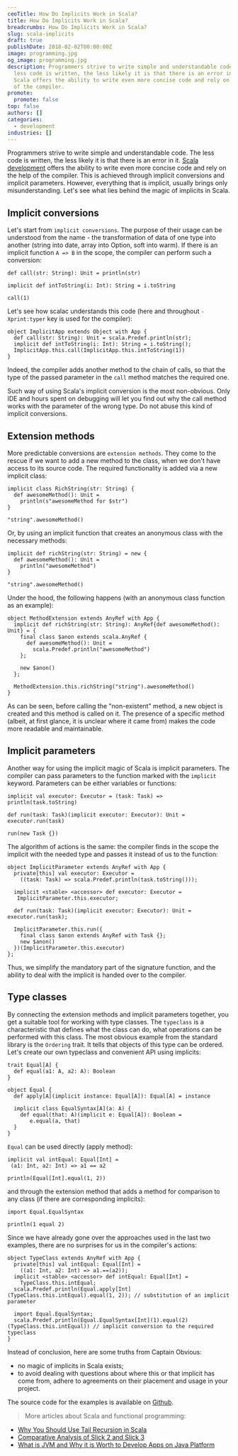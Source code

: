 ```yaml
---
ceoTitle: How Do Implicits Work in Scala?
title: How Do Implicits Work in Scala?
breadcrumbs: How Do Implicits Work in Scala?
slug: scala-implicits
draft: true
publishDate: 2018-02-02T00:00:00Z
image: programming.jpg
og_image: programming.jpg
description: Programmers strive to write simple and understandable code. The
  less code is written, the less likely it is that there is an error in it.
  Scala offers the ability to write even more concise code and rely on the help
  of the compiler.
promote:
  promote: false
top: false
authors: []
categories:
  - development
industries: []
---
```

Programmers strive to write simple and understandable code. The less code is written, the less likely it is that there is an error in it. <a href="https://anadea.info/services/web-development/java-and-scala-development">Scala development</a> offers the ability to write even more concise code and rely on the help of the compiler. This is achieved through implicit conversions and implicit parameters. However, everything that is implicit, usually brings only misunderstanding. Let's see what lies behind the magic of implicits in Scala.

## Implicit conversions

Let's start from ```implicit conversions```. The purpose of their usage can be understood from the name - the transformation of data of one type into another (string into date, array into Option, soft into warm). If there is an implicit function ```A => B``` in the scope, the compiler can perform such a conversion:

```
def call(str: String): Unit = println(str)

implicit def intToString(i: Int): String = i.toString

call(1)
```

Let's see how scalac understands this code (here and throughout ```-Xprint:typer``` key is used for the compiler):

```
object ImplicitApp extends Object with App {
  def call(str: String): Unit = scala.Predef.println(str);
  implicit def intToString(i: Int): String = i.toString();
  ImplicitApp.this.call(ImplicitApp.this.intToString(1))
}
```

Indeed, the compiler adds another method to the chain of calls, so that the type of the passed parameter in the ```call``` method matches the required one.

Such way of using Scala's implicit conversion is the most non-obvious. Only IDE and hours spent on debugging will let you find out why the call method works with the parameter of the wrong type. Do not abuse this kind of implicit conversions.

## Extension methods

More predictable conversions are ```extension methods```. They come to the rescue if we want to add a new method to the class, when we don't have access to its source code. The required functionality is added via a new implicit class:

```
implicit class RichString(str: String) {
  def awesomeMethod(): Unit =
    println(s"awesomeMethod for $str")
}

"string".awesomeMethod()
```

Or, by using an implicit function that creates an anonymous class with the necessary methods:

```
implicit def richString(str: String) = new {
  def awesomeMethod(): Unit =
    println("awesomeMethod")
}

"string".awesomeMethod()
```

Under the hood, the following happens (with an anonymous class function as an example):

```
object MethodExtension extends AnyRef with App {
  implicit def richString(str: String): AnyRef{def awesomeMethod(): Unit} = {
    final class $anon extends scala.AnyRef {
      def awesomeMethod(): Unit =
        scala.Predef.println("awesomeMethod")
    };

    new $anon()
  };

  MethodExtension.this.richString("string").awesomeMethod()
}
```

As can be seen, before calling the "non-existent" method, a new object is created and this method is called on it. The presence of a specific method (albeit, at first glance, it is unclear where it came from) makes the code more readable and maintainable.

## Implicit parameters

Another way for using the implicit magic of Scala is implicit parameters. The compiler can pass parameters to the function marked with the ```implicit``` keyword. Parameters can be either variables or functions:

```
implicit val executor: Executor = (task: Task) => println(task.toString)

def run(task: Task)(implicit executor: Executor): Unit = executor.run(task)

run(new Task {})
```

The algorithm of actions is the same: the compiler finds in the scope the implicit with the needed type and passes it instead of us to the function:

```
object ImplicitParameter extends AnyRef with App {
  private[this] val executor: Executor =
    ((task: Task) => scala.Predef.println(task.toString()));

  implicit <stable> <accessor> def executor: Executor =
   ImplicitParameter.this.executor;

  def run(task: Task)(implicit executor: Executor): Unit = executor.run(task);

  ImplicitParameter.this.run({
    final class $anon extends AnyRef with Task {};
    new $anon()
  })(ImplicitParameter.this.executor)
};
```

Thus, we simplify the mandatory part of the signature function, and the ability to deal with the implicit is handed over to the compiler.

## Type classes

By connecting the extension methods and implicit parameters together, you get a suitable tool for working with type classes. The ```typeclass``` is a characteristic that defines what the class can do, what operations can be performed with this class. The most obvious example from the standard library is the ```Ordering``` trait. It tells that objects of this type can be ordered. Let's create our own typeclass and convenient API using implicits:

```
trait Equal[A] {
  def equal(a1: A, a2: A): Boolean
}

object Equal {
  def apply[A](implicit instance: Equal[A]): Equal[A] = instance

  implicit class EqualSyntax[A](a: A) {
    def equal(that: A)(implicit e: Equal[A]): Boolean =
 	   e.equal(a, that)
  }
}
```

```Equal``` can be used directly (apply method):

```
implicit val intEqual: Equal[Int] =
 (a1: Int, a2: Int) => a1 == a2

println(Equal[Int].equal(1, 2))
```

and through the extension method that adds a method for comparison to any class (if there are corresponding implicits):

```
import Equal.EqualSyntax

println(1 equal 2)
```

Since we have already gone over the approaches used in the last two examples, there are no surprises for us in the compiler's actions:

```
object TypeClass extends AnyRef with App {
  private[this] val intEqual: Equal[Int] =
    ((a1: Int, a2: Int) => a1.==(a2));
  implicit <stable> <accessor> def intEqual: Equal[Int] =
    TypeClass.this.intEqual;
  scala.Predef.println(Equal.apply[Int](TypeClass.this.intEqual).equal(1, 2)); // substitution of an implicit parameter

  import Equal.EqualSyntax;
  scala.Predef.println(Equal.EqualSyntax[Int](1).equal(2)(TypeClass.this.intEqual)) // implicit conversion to the required typeclass
}
```

Instead of conclusion, here are some truths from Captain Obvious:

* no magic of implicits in Scala exists;
* to avoid dealing with questions about where this or that implicit has come from, adhere to agreements on their placement and usage in your project.

The source code for the examples is available on [Github](https://github.com/sergey-lagutin/implicit-simplicity).

> More articles about Scala and functional programming:

* [Why You Should Use Tail Recursion in Scala](https://anadea.info/blog/tail-recursion-in-scala)
* [Comparative Analysis of Slick 2 and Slick 3](https://anadea.info/blog/comparative-analysis-of-slick-2-and-slick-3)
* [What is JVM and Why it is Worth to Develop Apps on Java Platform](https://anadea.info/blog/what-is-jvm-and-why-develop-apps-on-java)
